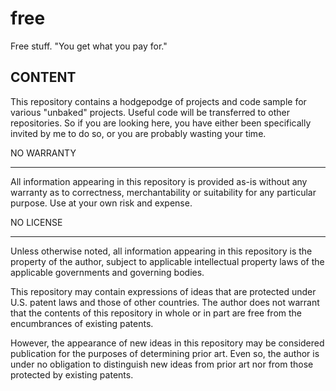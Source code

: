 free
====

Free stuff. "You get what you pay for."

CONTENT
-------
This repository contains a hodgepodge of projects and code sample for various
"unbaked" projects.  Useful code will be transferred to other repositories.  So
if you are looking here, you have either been specifically invited by me to do
so, or you are probably wasting your time.

NO WARRANTY
-- --------
All information appearing in this repository is provided as-is without any warranty as
to correctness, merchantability or suitability for any particular purpose.  Use
at your own risk and expense.

NO LICENSE
-- -------
Unless otherwise noted, all information appearing in this repository is the
property of the author, subject to applicable intellectual property laws of the
applicable governments and governing bodies.  

This repository may contain expressions of ideas that are protected under
U.S. patent laws and those of other countries.  The author does not warrant that
the contents of this repository in whole or in part are free from the
encumbrances of existing patents.

However, the appearance of new ideas in this repository may be considered
publication for the purposes of determining prior art.  Even so, the author is
under no obligation to distinguish new ideas from prior art nor from those
protected by existing patents.

